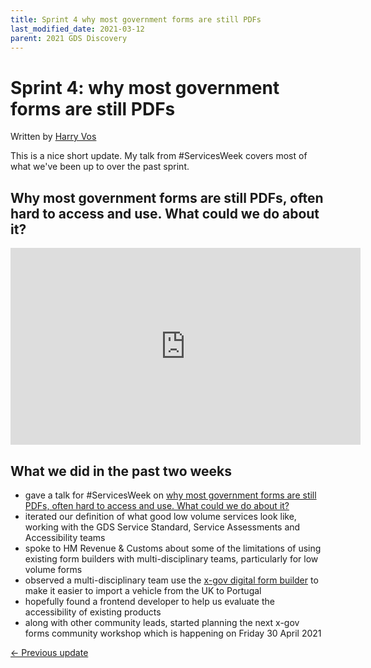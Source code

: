```yaml
---
title: Sprint 4 why most government forms are still PDFs
last_modified_date: 2021-03-12
parent: 2021 GDS Discovery
---
```


# Sprint 4: why most government forms are still PDFs

Written by [Harry Vos](https://twitter.com/vosageroll)

This is a nice short update. My talk from #ServicesWeek covers most of what we've been up to over the past sprint.

## Why most government forms are still PDFs, often hard to access and use. What could we do about it?

<iframe width="560" height="315" src="https://www.youtube-nocookie.com/embed/A6NAPQVwNOc?start=5799" frameborder="0" allow="accelerometer; autoplay; clipboard-write; encrypted-media; gyroscope; picture-in-picture" allowfullscreen></iframe>

## What we did in the past two weeks

- gave a talk for #ServicesWeek on [why most government forms are still PDFs, often hard to access and use. What could we do about it?](https://youtu.be/A6NAPQVwNOc?t=5799)
- iterated our definition of what good low volume services look like, working with the GDS Service Standard, Service Assessments and Accessibility teams
- spoke to HM Revenue & Customs about some of the limitations of using existing form builders with multi-disciplinary teams, particularly for low volume forms
- observed a multi-disciplinary team use the [x-gov digital form builder](https://digital-form-builder-designer.herokuapp.com/) to make it easier to import a vehicle from the UK to Portugal
- hopefully found a frontend developer to help us evaluate the accessibility of existing products
- along with other community leads, started planning the next x-gov forms community workshop which is happening on Friday 30 April 2021

[<- Previous update](/x-gov-form-community/2021-GDS-discovery/sprint-3)
